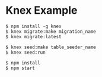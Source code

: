 # Knex Example

```
$ npm install -g knex
$ knex migrate:make migration_name
$ knex migrate:latest
```

```
$ knex seed:make table_seeder_name
$ knex seed:run
```

```
$ npm install
$ npm start
```
